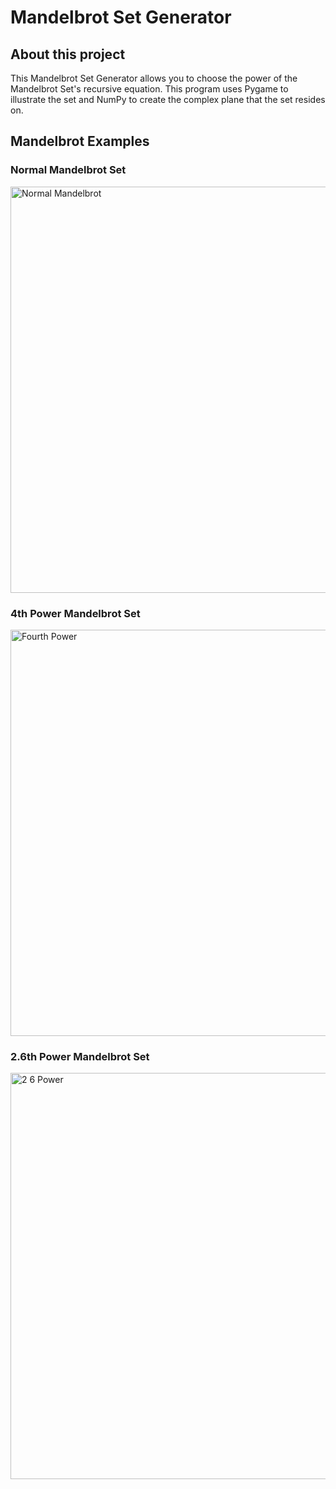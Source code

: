 # Mandelbrot Set Generator
## About this project
This Mandelbrot Set Generator allows you to choose the power of the Mandelbrot Set's recursive equation. This program uses Pygame to illustrate the set and NumPy to create the complex plane that the set resides on.


## Mandelbrot Examples
### Normal Mandelbrot Set
<img width="650" alt="Normal Mandelbrot" src="https://github.com/user-attachments/assets/69834657-9231-4b97-b682-21be81e0d0aa" />



### 4th Power Mandelbrot Set
<img width="650" alt="Fourth Power" src="https://github.com/user-attachments/assets/3f99cdc9-46b1-4107-b53f-66db6bac2ced" />



### 2.6th Power Mandelbrot Set
<img width="650" alt="2 6 Power" src="https://github.com/user-attachments/assets/cf452b8d-fdf9-40d0-b1a2-d3c847415397" />
